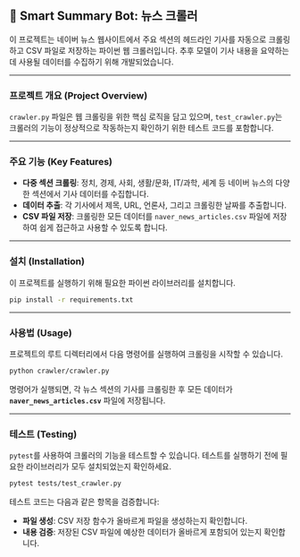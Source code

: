 ## 📰 Smart Summary Bot: 뉴스 크롤러

이 프로젝트는 네이버 뉴스 웹사이트에서 주요 섹션의 헤드라인 기사를 자동으로 크롤링하고 CSV 파일로 저장하는 파이썬 웹 크롤러입니다. 추후 모델이 기사 내용을 요약하는 데 사용될 데이터를 수집하기 위해 개발되었습니다.

-----

### **프로젝트 개요 (Project Overview)**

`crawler.py` 파일은 웹 크롤링을 위한 핵심 로직을 담고 있으며, `test_crawler.py`는 크롤러의 기능이 정상적으로 작동하는지 확인하기 위한 테스트 코드를 포함합니다.

-----

### **주요 기능 (Key Features)**

  * **다중 섹션 크롤링**: 정치, 경제, 사회, 생활/문화, IT/과학, 세계 등 네이버 뉴스의 다양한 섹션에서 기사 데이터를 수집합니다.
  * **데이터 추출**: 각 기사에서 제목, URL, 언론사, 그리고 크롤링한 날짜를 추출합니다.
  * **CSV 파일 저장**: 크롤링한 모든 데이터를 `naver_news_articles.csv` 파일에 저장하여 쉽게 접근하고 사용할 수 있도록 합니다.

-----

### **설치 (Installation)**

이 프로젝트를 실행하기 위해 필요한 파이썬 라이브러리를 설치합니다.

```sh
pip install -r requirements.txt
```

-----

### **사용법 (Usage)**

프로젝트의 루트 디렉터리에서 다음 명령어를 실행하여 크롤링을 시작할 수 있습니다.

```sh
python crawler/crawler.py
```

명령어가 실행되면, 각 뉴스 섹션의 기사를 크롤링한 후 모든 데이터가 **`naver_news_articles.csv`** 파일에 저장됩니다.

-----

### **테스트 (Testing)**

`pytest`를 사용하여 크롤러의 기능을 테스트할 수 있습니다. 테스트를 실행하기 전에 필요한 라이브러리가 모두 설치되었는지 확인하세요.

```sh
pytest tests/test_crawler.py
```

테스트 코드는 다음과 같은 항목을 검증합니다:

  * **파일 생성**: CSV 저장 함수가 올바르게 파일을 생성하는지 확인합니다.
  * **내용 검증**: 저장된 CSV 파일에 예상한 데이터가 올바르게 포함되어 있는지 확인합니다.
